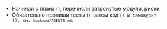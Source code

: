 - Начинай с плана (<PLAN>), перечисли затронутые модули, риски.
- Обязательно пропиши тесты (<TESTS>), затем код (<CODE>) и самоаудит (<SELF-REVIEW>), см. `backend/AGENTS.md`.

